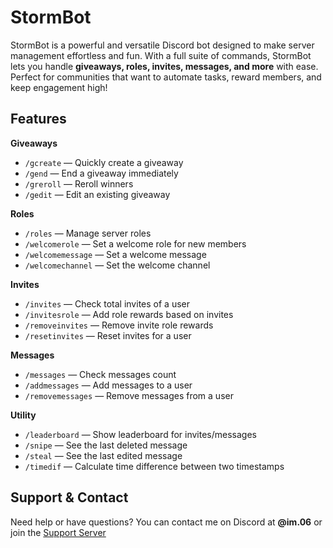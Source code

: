 # StormBot

StormBot is a powerful and versatile Discord bot designed to make server management effortless and fun. With a full suite of commands, StormBot lets you handle **giveaways, roles, invites, messages, and more** with ease. Perfect for communities that want to automate tasks, reward members, and keep engagement high!

## Features

**Giveaways**  
- `/gcreate` — Quickly create a giveaway  
- `/gend` — End a giveaway immediately  
- `/greroll` — Reroll winners  
- `/gedit` — Edit an existing giveaway  

**Roles** 
- `/roles` — Manage server roles  
- `/welcomerole` — Set a welcome role for new members  
- `/welcomemessage` — Set a welcome message  
- `/welcomechannel` — Set the welcome channel  

**Invites**  
- `/invites` — Check total invites of a user  
- `/invitesrole` — Add role rewards based on invites  
- `/removeinvites` — Remove invite role rewards  
- `/resetinvites` — Reset invites for a user  

**Messages** 
- `/messages` — Check messages count  
- `/addmessages` — Add messages to a user  
- `/removemessages` — Remove messages from a user  

**Utility**   
- `/leaderboard` — Show leaderboard for invites/messages  
- `/snipe` — See the last deleted message  
- `/steal` — See the last edited message  
- `/timedif` — Calculate time difference between two timestamps  

## Support & Contact

Need help or have questions? You can contact me on Discord at **@im.06** or join the [Support Server](https://discord.gg/9VrJGanCcC)  
